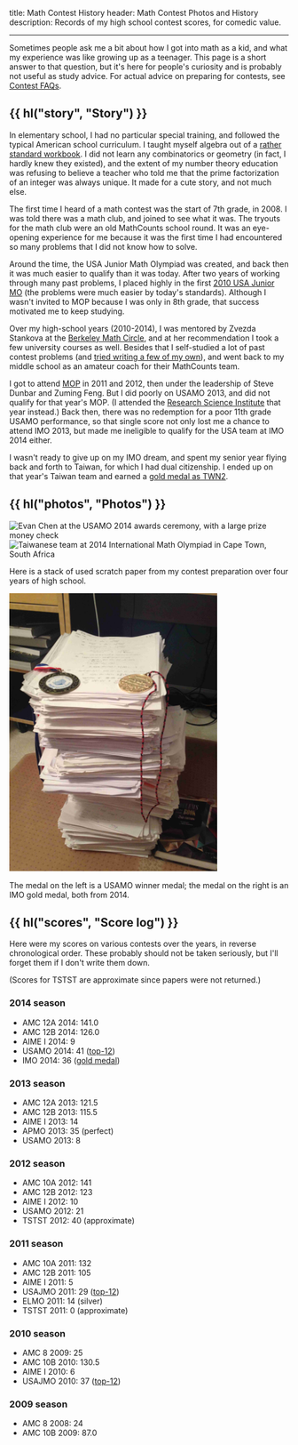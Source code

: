 title: Math Contest History
header: Math Contest Photos and History
description: Records of my high school contest scores, for comedic value.

---

Sometimes people ask me a bit about how I got into math as a kid,
and what my experience was like growing up as a teenager.
This page is a short answer to that question, but it's here for people's
curiosity and is probably not useful as study advice.
For actual advice on preparing for contests,
see [Contest FAQs](faq-contest.html).

## {{ hl("story", "Story") }}

In elementary school, I had no particular special training,
and followed the typical American school curriculum.
I taught myself algebra out of a
[rather standard workbook](https://www.abebooks.com/book-search/isbn/9780739835432/book/).
I did not learn any combinatorics or geometry (in fact, I hardly knew they existed),
and the extent of my number theory education was refusing to believe a teacher
who told me that the prime factorization of an integer was always unique.
It made for a cute story, and not much else.

The first time I heard of a math contest was the start of 7th grade, in 2008.
I was told there was a math club, and joined to see what it was.
The tryouts for the math club were an old MathCounts school round.
It was an eye-opening experience for me because it was the first time
I had encountered so many problems that I did not know how to solve.

Around the time, the USA Junior Math Olympiad was created,
and back then it was much easier to qualify than it was today.
After two years of working through many past problems,
I placed highly in the first [2010 USA Junior MO](/exams/JMO-2010-notes.pdf)
(the problems were much easier by today's standards).
Although I wasn't invited to MOP because I was only in 8th grade,
that success motivated me to keep studying.

Over my high-school years (2010-2014), I was mentored by Zvezda Stankova
at the [Berkeley Math Circle](https://mathcircle.berkeley.edu/),
and at her recommendation I took a few university courses as well.
Besides that I self-studied a lot of past contest problems
(and [tried writing a few of my own][elmo2]),
and went back to my middle school as an amateur coach for their MathCounts team.

I got to attend [MOP](mop.html) in 2011 and 2012,
then under the leadership of Steve Dunbar and Zuming Feng.
But I did poorly on USAMO 2013, and did not qualify for that year's MOP.
(I attended the [Research Science Institute][rsi] that year instead.)
Back then, there was no redemption for a poor 11th grade USAMO performance,
so that single score not only lost me a chance to attend IMO 2013,
but made me ineligible to qualify for the USA team at IMO 2014 either.

I wasn't ready to give up on my IMO dream, and spent my senior year
flying back and forth to Taiwan, for which I had dual citizenship.
I ended up on that year's Taiwan team and earned a [gold medal as TWN2][imo].

[rsi]: https://math.mit.edu/research/highschool/rsi/past-projects.html
[elmo2]: https://aops.com/community/p3104300

## {{ hl("photos", "Photos") }}

<img src="https://lh3.googleusercontent.com/yjttKrW9tFVAKRX7dIvcA7-Yf-BdEl0qJ-H5SZZ4hZHgLbBRjO_nHu-v9pZxpiFq2W_QOlTtUT9yDYVXyy5FicivicISwOoNWsbYGXFIs2tPBJYrhcMC9BFvx_KOxIrTiJa1_2nWa7VHsTOw4XBfGKCIRHTJdTnnP_p-uQCTa45zPK3kNhGLXAoEQ4-rYtCeSBXwZBrtMhzWSSj1Jo0_0SKVCDDEIoLESyJ13GjNH8rO4ex0HUbUfRZnuiIS3GqZfZ0WTjnTbXYFUIz0Te2lV9m2OTpoerO7e1K6S2STVoEO4y43F4yzZ9vU24XIZapW0MIobqE0vwl1E0moKDKEhyeQasNQPDCSWtAeQBPhCa3OeDGG6vrh3fxWI_vEXjo0PNv3CNFEuhTzn3fUu_Tn1x0dAJWRkahHOLhcQmJeb6H-vMeBvZ_u8v3uaE51ExM0nKq1Xj-b-bOhqF9j5u_w9omlozi37LbXFHVulyatRc67VqB5e8SpA1thm2B6Yix16Ms9zZWDxh1RAivT_tQ1laP0nAp9x8uxqeXar-IdbKJ3LDKd3VpWYp7sBnTb5FcrBbcIKzJb6sF2YSVtPBmeQbUBSnIOVf_jqJr9TO-22kDNWM74QtbrocHkcWIHU67DTFiEz1CrVmVjzsZLL7FYJc5SPd1o_Dq4Ogp4u9F3dv8=w1400-h922-no" height="250" alt="Evan Chen at the USAMO 2014 awards ceremony, with a large prize money check" />
<img src="https://lh3.googleusercontent.com/lQTldD-8AkKFvzKc6dgLVVwc0eM9eH4BruU3sK-2wajgPTvQmKSeTL5uxoN-WRZEvTEzX0-tgidomBPpxzM6jkGA7Ii61ldk2et4MtyL7fsAa_wAsDjLi1HDtPp-Z9JyV3KWNLNQY9r2E9U6xNdTLL1JiarttFPrSjROmrA1uvYQmn-jJyNIqBljWTCilCoe3kxNjxX0kO48yDuxiJCSrlgy2hIRyG6ROZybpXlRtXuFq2zf204dFrxenlJgNt2PXgkm2_Se5Y4Q-raO96v2GtbZDvyKR45qKCESCxh7HCaydXgkJzFxjOc1mtPdgh3Xp4cFeCZbLblLxp1E55VTs8zJCr_6-hnIAbKdqfzGOqJ9MOggBXlRK4TNbRX24ftHdjT4iF1Eb7-a0CSWd4AtXpvb4bsVoX1WYxxXM4ininoyWhObnBZdEswPbR64VcpXUIPW0Jw2JXtt308wC80RXToM5TyRYf_3Gx8of-pS_-mft40eg7Y3_UzSrew7LbM15fDuvOSi8PyUgA485lcYMWBR43FMldhDIH9WxnBDtjAkGRGSPotXBFhslcfpQ7x8eUunxD8Acm2wZOChn31wZOL5h1MLUvBhXBIfXvuPRWv7vB50XnPSr8f6gByPA6Vd8Zl9FoWsdUGejjfo6xu33nHG6xuPiyhxrSsIsf_LuVs=w1383-h922-no" height="250" alt="Taiwanese team at 2014 International Math Olympiad in Cape Town, South Africa" />

Here is a stack of used scratch paper from my
contest preparation over four years of high school.

<img src="static/scratch.jpg" height="500" alt="A stack of scratch paper from Evan's math contest career, with a USAMO winner medal and an IMO gold medal on top." />

The medal on the left is a USAMO winner medal;
the medal on the right is an IMO gold medal, both from 2014.

## {{ hl("scores", "Score log") }}

Here were my scores on various contests over the years, in reverse chronological order.
These probably should not be taken seriously,
but I'll forget them if I don't write them down.

(Scores for TSTST are approximate since papers were not returned.)

### 2014 season

- AMC 12A 2014: 141.0
- AMC 12B 2014: 126.0
- AIME I 2014: 9
- USAMO 2014: 41 ([top-12](https://www.maa.org/news/winners-of-united-states-of-america-mathematical-olympiad-announced))
- IMO 2014: 36 ([gold medal][imo])

### 2013 season

- AMC 12A 2013: 121.5
- AMC 12B 2013: 115.5
- AIME I 2013: 14
- APMO 2013: 35 (perfect)
- USAMO 2013: 8

### 2012 season

- AMC 10A 2012: 141
- AMC 12B 2012: 123
- AIME I 2012: 10
- USAMO 2012: 21
- TSTST 2012: 40 (approximate)

### 2011 season

- AMC 10A 2011: 132
- AMC 12B 2011: 105
- AIME I 2011: 5
- USAJMO 2011: 29 ([top-12](https://www.maa.org/sites/default/files/pdf/AMC/usamo/2011/11USAJMO-honor_top14.pdf))
- ELMO 2011: 14 (silver)
- TSTST 2011: 0 (approximate)

### 2010 season

- AMC 8 2009: 25
- AMC 10B 2010: 130.5
- AIME I 2010: 6
- USAJMO 2010: 37 ([top-12](https://www.maa.org/news/usa-junior-mathematical-olympiad-2010-usajmo-winners))

### 2009 season

- AMC 8 2008: 24
- AMC 10B 2009: 87.0

[imo]: https://imo-official.org/participant_r.aspx?id=24870
